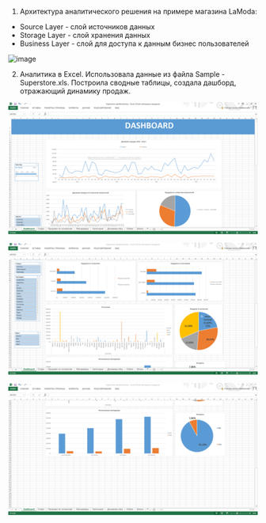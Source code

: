 1. Архитектура аналитического решения на примере магазина LaModa:
- Source Layer - слой источников данных
- Storage Layer - слой хранения данных
- Business Layer - слой для доступа к данным бизнес пользователей

![image](https://github.com/user-attachments/assets/37246198-89dc-4fbc-a6d5-8c08f5ae9086)

2. Аналитика в Exсel.
Использовала данные из файла Sample - Superstore.xls. Построила сводные таблицы, создала дашборд, отражающий динамику продаж.

![](https://github.com/AnastasiaKotelnikova/data-engineering/blob/fa98aadf12f8f4a71b5d6ba8cf6a3ff828eef787/DE-101/Module1/dashboard_xls_1.png)

![](https://github.com/AnastasiaKotelnikova/data-engineering/blob/fa98aadf12f8f4a71b5d6ba8cf6a3ff828eef787/DE-101/Module1/dashboard_xls_2.png)

![](https://github.com/AnastasiaKotelnikova/data-engineering/blob/fa98aadf12f8f4a71b5d6ba8cf6a3ff828eef787/DE-101/Module1/dashboard_xls_3.png)
